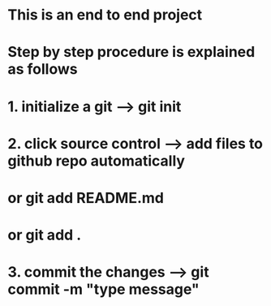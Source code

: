 # This is an end to end project
# Step by step procedure is explained as follows
# 1. initialize a git --> git init
# 2. click source control --> add files to github repo automatically
# or git add README.md
# or git add .
# 3. commit the changes --> git commit -m "type message"
